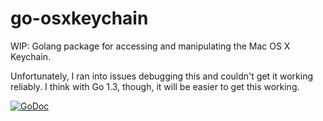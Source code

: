go-osxkeychain
==============

WIP: Golang package for accessing and manipulating the Mac OS X Keychain.

Unfortunately, I ran into issues debugging this and couldn't get it working reliably. I think with Go 1.3, though, it will be easier to get this working.

[![GoDoc](http://godoc.org/github.com/bgentry/go-osxkeychain?status.png)](http://godoc.org/github.com/bgentry/go-osxkeychain)
